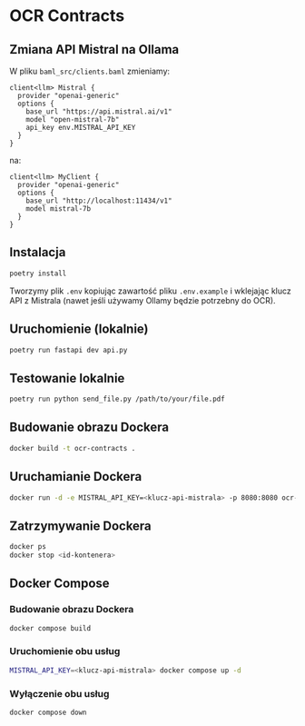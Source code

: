 # OCR Contracts

## Zmiana API Mistral na Ollama

W pliku `baml_src/clients.baml` zmieniamy:

```
client<llm> Mistral {
  provider "openai-generic"
  options {
    base_url "https://api.mistral.ai/v1"
    model "open-mistral-7b"
    api_key env.MISTRAL_API_KEY
  }
}
```

na:

```
client<llm> MyClient {
  provider "openai-generic"
  options {
    base_url "http://localhost:11434/v1"
    model mistral-7b
  }
}
```

## Instalacja

```bash
poetry install
```

Tworzymy plik `.env` kopiując zawartość pliku `.env.example` i wklejając klucz API z Mistrala (nawet jeśli używamy Ollamy będzie potrzebny do OCR).

## Uruchomienie (lokalnie)

```bash
poetry run fastapi dev api.py
```

## Testowanie lokalnie

```bash
poetry run python send_file.py /path/to/your/file.pdf
```

## Budowanie obrazu Dockera

```bash
docker build -t ocr-contracts .
```

## Uruchamianie Dockera

```bash
docker run -d -e MISTRAL_API_KEY=<klucz-api-mistrala> -p 8080:8080 ocr-contracts
```

## Zatrzymywanie Dockera

```bash
docker ps
docker stop <id-kontenera>
```

## Docker Compose

### Budowanie obrazu Dockera

```bash
docker compose build
```

### Uruchomienie obu usług

```bash
MISTRAL_API_KEY=<klucz-api-mistrala> docker compose up -d
```

### Wyłączenie obu usług

```bash
docker compose down
```
